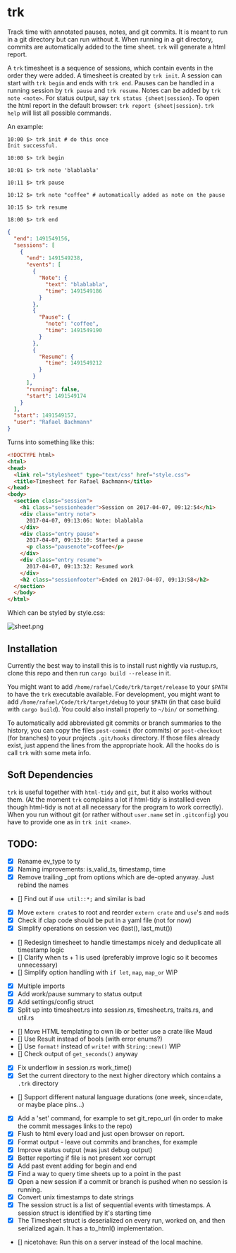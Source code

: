 # trk
Track time with annotated pauses, notes, and git commits. It is meant to run in a git directory but can run without it. When running in a git directory, commits are automatically added to the time sheet. `trk` will generate a html report.

A `trk` timesheet is a sequence of sessions, which contain events in the order they were added. A timesheet is created by `trk init`. A session can start with `trk begin` and ends with `trk end`. Pauses can be handled in a running session by `trk pause` and `trk resume`. Notes can be added by `trk note <note>`. For status output, say `trk status {sheet|session}`. To open the html report in the default browser: `trk report {sheet|session}`. `trk help` will list all possible commands.

An example:

```
10:00 $> trk init # do this once
Init successful.

10:00 $> trk begin

10:01 $> trk note 'blablabla'

10:11 $> trk pause

10:12 $> trk note "coffee" # automatically added as note on the pause

10:15 $> trk resume

18:00 $> trk end

```

```json
{
  "end": 1491549156,
  "sessions": [
    {
      "end": 1491549238,
      "events": [
        {
          "Note": {
            "text": "blablabla",
            "time": 1491549186
          }
        },
        {
          "Pause": {
            "note": "coffee",
            "time": 1491549190
          }
        },
        {
          "Resume": {
            "time": 1491549212
          }
        }
      ],
      "running": false,
      "start": 1491549174
    }
  ],
  "start": 1491549157,
  "user": "Rafael Bachmann"
}
```

Turns into something like this:

```html
<!DOCTYPE html>
<html>
<head>
  <link rel="stylesheet" type="text/css" href="style.css">
  <title>Timesheet for Rafael Bachmann</title>
</head>
<body>
  <section class="session">
    <h1 class="sessionheader">Session on 2017-04-07, 09:12:54</h1>
    <div class="entry note">
      2017-04-07, 09:13:06: Note: blablabla
    </div>
    <div class="entry pause">
      2017-04-07, 09:13:10: Started a pause
      <p class="pausenote">coffee</p>
    </div>
    <div class="entry resume">
      2017-04-07, 09:13:32: Resumed work
    </div>
    <h2 class="sessionfooter">Ended on 2017-04-07, 09:13:58</h2>
  </section>
  </body>
</html>
```

Which can be styled by style.css:

![sheet.png](https://github.com/medium-endian/trk/blob/master/sheet.png)

## Installation

Currently the best way to install this is to install rust nightly via rustup.rs, clone this repo and then run `cargo build --release` in it.

You might want to add `/home/rafael/Code/trk/target/release` to your `$PATH` to have the `trk` executable available.
For development, you might want to add `/home/rafael/Code/trk/target/debug` to your `$PATH` (in that case build with `cargo build`).
You could also install properly to `~/bin/` or something.

To automatically add abbreviated git commits or branch summaries to the history, you can copy the files `post-commit` (for commits) or `post-checkout` (for branches) to your projects `.git/hooks` directory. If those files already exist, just append the lines from the appropriate hook. All the hooks do is call `trk` with some meta info.

## Soft Dependencies

`trk` is useful together with `html-tidy` and `git`, but it also works without them. (At the moment `trk` complains a lot if html-tidy is installled even though html-tidy is not at all necessary for the program to work correctly). When you run without git (or rather without `user.name` set in `.gitconfig`) you have to provide one as in `trk init <name>`.

## TODO:
- [x] Rename ev_type to ty
- [x] Naming improvements: is\_valid\_ts, timestamp, time
- [x] Remove trailing \_opt from options which are de-opted anyway. Just rebind the names
- [] Find out if `use util::*;` and similar is bad
- [x] Move `extern crate`s to root and reorder `extern crate` and `use`'s and `mod`s
- [x] Check if clap code should be put in a yaml file (not for now)
- [x] Simplify operations on session vec (last(), last_mut())
- [] Redesign timesheet to handle timestamps nicely and deduplicate all timestamp logic
- [] Clarify when ts + 1 is used (preferably improve logic so it becomes unnecessary)
- [] Simplify option handling with `if let`, `map`, `map_or` WIP
- [x] Multiple imports
- [x] Add work/pause summary to status output
- [x] Add settings/config struct
- [x] Split up into timesheet.rs into session.rs, timesheet.rs, traits.rs, and util.rs
- [] Move HTML templating to own lib or better use a crate like Maud
- [] Use Result instead of bools (with error enums?)
- [] Use `format!` instead of `write!` with `String::new()` WIP
- [] Check output of `get_seconds()` anyway
- [x] Fix underflow in session.rs work_time()
- [x] Set the current directory to the next higher directory which contains a `.trk` directory
- [] Support different natural language durations (one week, since=date, or maybe place pins...)
- [x] Add a 'set' command, for example to set git_repo_url (in order to make the commit messages links to the repo)
- [x] Flush to html every load and just open browser on report.
- [x] Format output - leave out commits and branches, for example
- [x] Improve status output (was just debug output)
- [x] Better reporting if file is not present xor corrupt
- [x] Add past event adding for begin and end
- [x] Find a way to query time sheets up to a point in the past
- [x] Open a new session if a commit or branch is pushed when no session is running. 
- [x] Convert unix timestamps to date strings
- [x] The session struct is a list of sequential events with timestamps. A session struct is identified by it's starting time
- [x] The Timesheet struct is deserialized on every run, worked on, and then serialized again. It has a to_html() implementation.
- [] nicetohave: Run this on a server instead of the local machine.

